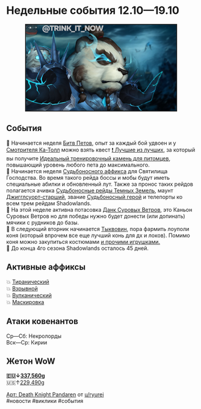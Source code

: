 # Недельные события 12.10—19.10

<center>
<img src="https://raw.githubusercontent.com/MagicalCow/TrinkIT-News/main/Assets/Weeklies/Weekly-41-01.png" width="400" border="2" />
</center>

## События
📅 Начинается неделя [Битв Петов](https://ru.wowhead.com/pet-battle-bonus-event), опыт за каждый бой удвоен и у [Смотрителя Ка-Толл](https://ru.wowhead.com/npc=166307) можно взять квест [❗ Лучшие из лучших](https://ru.wowhead.com/quest=39042/), за который вы получите [Идеальный тренировочный камень для питомцев](https://ru.wowhead.com/item=122457/), повышающий уровень любого пета до максимального.  
📅 Начинается неделя [Судьбоносного аффикса](https://github.com/MagicalCow/TrinkIT-News/blob/main/Sources/News/WH328061.md#%D0%B1%D0%BE%D1%81%D1%81%D1%8B-%D1%81%D0%B2%D1%8F%D1%82%D0%B8%D0%BB%D0%B8%D1%89%D0%B0-%D0%B3%D0%BE%D1%81%D0%BF%D0%BE%D0%B4%D1%81%D1%82%D0%B2%D0%B0) для Святилища Господства. Во время такого рейда боссы и мобы будут иметь специальные абилки и обновленный лут. Также за пронос таких рейдов полагается ачивка [Судьбоносные рейды Темных Земель](https://ru.wowhead.com/achievement=15684/), маунт [Джигглсуорт-старший](https://ru.wowhead.com/item=190170/), звание [Судьбоносный герой](https://ru.wowhead.com/title=724/) и телепорты ко всем трем рейдам Shadowlands.  
📅 На этой неделе активна потасовка [Данк Суровых Ветров](https://ru.wowhead.com/event=1240), это Каньон Суровых Ветров но для победы нужно будет донести (или допинать) мячики с рудников до базы.  
📅 В следующий вторник начинается <a href="https://ru.wowhead.com/hallows-end">Тыквовин</a>, пора фармить лоуполи коня (который впрочем все еще лучший конь для дх и локов). Помимо коня можно закупиться костюмами <a href="https://ru.wowhead.com/hallows-end-guide">и прочими игрушками.</a>  
📅 До конца 4го сезона Shadowlands осталось 45 дней.  

## Активные аффиксы  
💥 <a href="https://ru.wowhead.com/affix=9">Тиранический<a>  
💥 <a href="https://ru.wowhead.com/affix=11">Взрывной<a>  
💥 <a href="https://ru.wowhead.com/affix=3">Вулканический<a>  
💥 <a href="https://ru.wowhead.com/affix=131">Маскировка<a>  

## Атаки ковенантов
Ср—Сб: Некролорды  
Вск—Ср: Кирии  

## Жетон WoW
**🇪🇺↓[337,560g](https://wowtokenprices.com/EU)**  
🇺🇸↑[229,490g](https://wowtokenprices.com/US)

[Арт: Death Knight Pandaren](https://www.reddit.com/r/ImaginaryAzeroth/comments/y1b8t7/oc_commission_death_knight_pandaren_commission/) от [u/ryurei](https://www.reddit.com/user/ryurei/)  
#новости #виклики #события